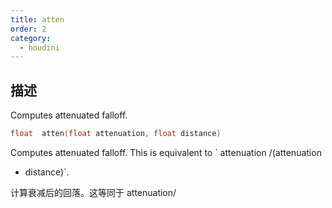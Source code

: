 ```yaml
---
title: atten
order: 2
category:
  - houdini
---
```

    
## 描述

Computes attenuated falloff.

```c
float  atten(float attenuation, float distance)
```

Computes attenuated falloff. This is equivalent to ` attenuation /(attenuation

- distance)`.

计算衰减后的回落。这等同于 attenuation/
